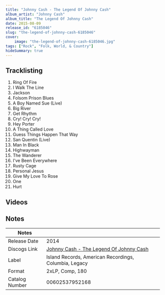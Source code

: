 ```yaml
---
title: "Johnny Cash - The Legend Of Johnny Cash"
album_artist: "Johnny Cash"
album_title: "The Legend Of Johnny Cash"
date: 2015-08-09
release_id: "6185046"
slug: "the-legend-of-johnny-cash-6185046"
cover:
    image: "the-legend-of-johnny-cash-6185046.jpg"
tags: ["Rock", "Folk, World, & Country"]
hideSummary: true
---
```


## Tracklisting
1. Ring Of Fire
2. I Walk The Line
3. Jackson
4. Folsom Prison Blues
5. A Boy Named Sue (Live)
6. Big River
7. Get Rhythm
8. Cry! Cry! Cry!
9. Hey Porter
10. A Thing Called Love
11. Guess Things Happen That Way
12. San Quentin (Live)
13. Man In Black
14. Highwayman
15. The Wanderer
16. I've Been Everywhere
17. Rusty Cage
18. Personal Jesus
19. Give My Love To Rose
20. One
21. Hurt

## Videos


## Notes

| Notes          |             |
| ---------------| ----------- |
| Release Date   | 2014 |
| Discogs Link   | [Johnny Cash - The Legend Of Johnny Cash](https://www.discogs.com/release/6185046) |
| Label          | Island Records, American Recordings, Columbia, Legacy |
| Format         | 2xLP, Comp, 180 |
| Catalog Number | 00602537952168 |

